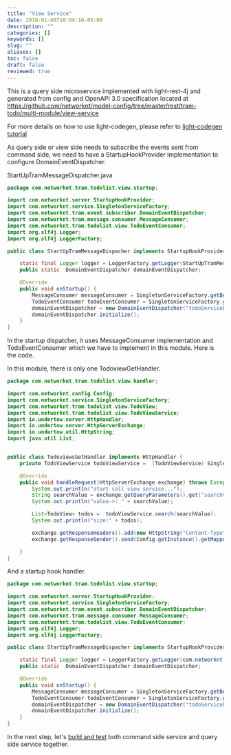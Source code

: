 ```yaml
---
title: "View Service"
date: 2018-01-08T10:04:16-05:00
description: ""
categories: []
keywords: []
slug: ""
aliases: []
toc: false
draft: false
reviewed: true
---
```


This is a query side microservice implemented with light-rest-4j and generated from config
and OpenAPI 3.0 specification located at https://github.com/networknt/model-config/tree/master/rest/tram-todo/multi-module/view-service

For more details on how to use light-codegen, please refer to [light-codegen tutorial][]

As query side or view side needs to subscribe the events sent from command side, we need to
have a StartupHookProvider implementation to configure DomainEventDispatcher. 

StartUpTramMessageDispatcher.java

```java
package com.networknt.tram.todolist.view.startup;

import com.networknt.server.StartupHookProvider;
import com.networknt.service.SingletonServiceFactory;
import com.networknt.tram.event.subscriber.DomainEventDispatcher;
import com.networknt.tram.message.consumer.MessageConsumer;
import com.networknt.tram.todolist.view.TodoEventConsumer;
import org.slf4j.Logger;
import org.slf4j.LoggerFactory;

public class StartUpTramMessageDispacher implements StartupHookProvider {

	static final Logger logger = LoggerFactory.getLogger(StartUpTramMessageDispacher.class);
	public static  DomainEventDispatcher domainEventDispatcher;

	@Override
	public void onStartup() {
		MessageConsumer messageConsumer = SingletonServiceFactory.getBean(MessageConsumer.class);
		TodoEventConsumer todoEventConsumer = SingletonServiceFactory.getBean(TodoEventConsumer.class);
		domainEventDispatcher = new DomainEventDispatcher("todoServiceEvents", todoEventConsumer.domainEventHandlers(), messageConsumer);
		domainEventDispatcher.initialize();
	}
}

```

In the startup dispatcher, it uses MessageConsumer implementation and TodoEventConsumer which
we have to implement in this module. Here is the code. 

In this module, there is only one TodoviewGetHandler.

```java
package com.networknt.tram.todolist.view.handler;

import com.networknt.config.Config;
import com.networknt.service.SingletonServiceFactory;
import com.networknt.tram.todolist.view.TodoView;
import com.networknt.tram.todolist.view.TodoViewService;
import io.undertow.server.HttpHandler;
import io.undertow.server.HttpServerExchange;
import io.undertow.util.HttpString;
import java.util.List;


public class TodoviewsGetHandler implements HttpHandler {
    private TodoViewService todoViewService =  (TodoViewService) SingletonServiceFactory.getBean(TodoViewService.class);

    @Override
    public void handleRequest(HttpServerExchange exchange) throws Exception {
        System.out.println("start call view service...");
        String searchValue = exchange.getQueryParameters().get("searchValue").getFirst();
        System.out.println("value->: " + searchValue);

        List<TodoView> todos =  todoViewService.search(searchValue);
        System.out.println("size:" + todos);

        exchange.getResponseHeaders().add(new HttpString("Content-Type"), "application/json");
        exchange.getResponseSender().send(Config.getInstance().getMapper().writeValueAsString(todos));

    }
}

```

And a startup hook handler.

```java
package com.networknt.tram.todolist.view.startup;

import com.networknt.server.StartupHookProvider;
import com.networknt.service.SingletonServiceFactory;
import com.networknt.tram.event.subscriber.DomainEventDispatcher;
import com.networknt.tram.message.consumer.MessageConsumer;
import com.networknt.tram.todolist.view.TodoEventConsumer;
import org.slf4j.Logger;
import org.slf4j.LoggerFactory;

public class StartUpTramMessageDispacher implements StartupHookProvider {

	static final Logger logger = LoggerFactory.getLogger(com.networknt.tram.todolist.startup.StartUpTramMessageDispacher.class);
	public static  DomainEventDispatcher domainEventDispatcher;

	@Override
	public void onStartup() {
		MessageConsumer messageConsumer = SingletonServiceFactory.getBean(MessageConsumer.class);
		TodoEventConsumer todoEventConsumer = SingletonServiceFactory.getBean(TodoEventConsumer.class);
		domainEventDispatcher = new DomainEventDispatcher("todoServiceEvents", todoEventConsumer.domainEventHandlers(), messageConsumer);
		domainEventDispatcher.initialize();
	}
}

```

In the next step, let's [build and test][] both command side service and query side service together. 

[light-codegen tutorial]: /tutorial/generator/
[build and test]: /tutorial/tram/todo-list/test/
